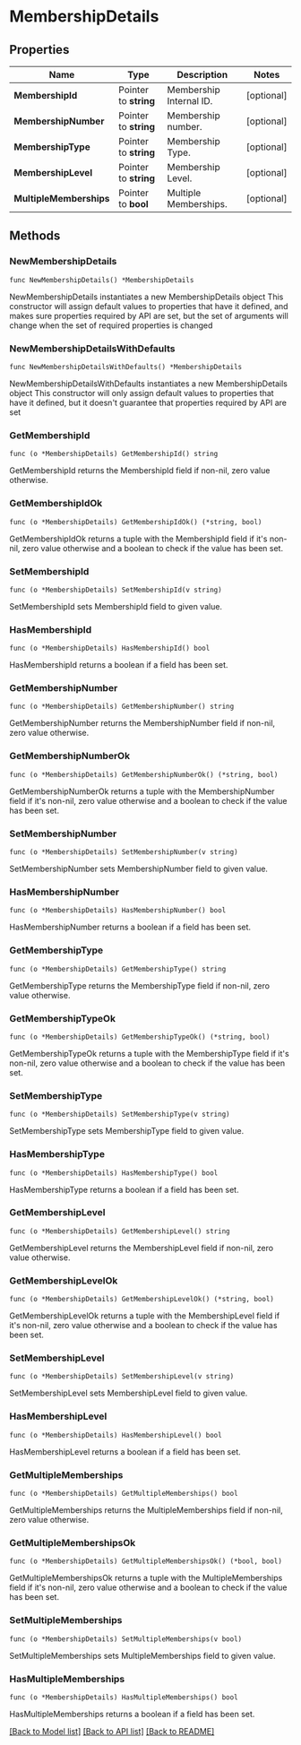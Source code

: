# MembershipDetails

## Properties

Name | Type | Description | Notes
------------ | ------------- | ------------- | -------------
**MembershipId** | Pointer to **string** | Membership Internal ID. | [optional] 
**MembershipNumber** | Pointer to **string** | Membership number. | [optional] 
**MembershipType** | Pointer to **string** | Membership Type. | [optional] 
**MembershipLevel** | Pointer to **string** | Membership Level. | [optional] 
**MultipleMemberships** | Pointer to **bool** | Multiple Memberships. | [optional] 

## Methods

### NewMembershipDetails

`func NewMembershipDetails() *MembershipDetails`

NewMembershipDetails instantiates a new MembershipDetails object
This constructor will assign default values to properties that have it defined,
and makes sure properties required by API are set, but the set of arguments
will change when the set of required properties is changed

### NewMembershipDetailsWithDefaults

`func NewMembershipDetailsWithDefaults() *MembershipDetails`

NewMembershipDetailsWithDefaults instantiates a new MembershipDetails object
This constructor will only assign default values to properties that have it defined,
but it doesn't guarantee that properties required by API are set

### GetMembershipId

`func (o *MembershipDetails) GetMembershipId() string`

GetMembershipId returns the MembershipId field if non-nil, zero value otherwise.

### GetMembershipIdOk

`func (o *MembershipDetails) GetMembershipIdOk() (*string, bool)`

GetMembershipIdOk returns a tuple with the MembershipId field if it's non-nil, zero value otherwise
and a boolean to check if the value has been set.

### SetMembershipId

`func (o *MembershipDetails) SetMembershipId(v string)`

SetMembershipId sets MembershipId field to given value.

### HasMembershipId

`func (o *MembershipDetails) HasMembershipId() bool`

HasMembershipId returns a boolean if a field has been set.

### GetMembershipNumber

`func (o *MembershipDetails) GetMembershipNumber() string`

GetMembershipNumber returns the MembershipNumber field if non-nil, zero value otherwise.

### GetMembershipNumberOk

`func (o *MembershipDetails) GetMembershipNumberOk() (*string, bool)`

GetMembershipNumberOk returns a tuple with the MembershipNumber field if it's non-nil, zero value otherwise
and a boolean to check if the value has been set.

### SetMembershipNumber

`func (o *MembershipDetails) SetMembershipNumber(v string)`

SetMembershipNumber sets MembershipNumber field to given value.

### HasMembershipNumber

`func (o *MembershipDetails) HasMembershipNumber() bool`

HasMembershipNumber returns a boolean if a field has been set.

### GetMembershipType

`func (o *MembershipDetails) GetMembershipType() string`

GetMembershipType returns the MembershipType field if non-nil, zero value otherwise.

### GetMembershipTypeOk

`func (o *MembershipDetails) GetMembershipTypeOk() (*string, bool)`

GetMembershipTypeOk returns a tuple with the MembershipType field if it's non-nil, zero value otherwise
and a boolean to check if the value has been set.

### SetMembershipType

`func (o *MembershipDetails) SetMembershipType(v string)`

SetMembershipType sets MembershipType field to given value.

### HasMembershipType

`func (o *MembershipDetails) HasMembershipType() bool`

HasMembershipType returns a boolean if a field has been set.

### GetMembershipLevel

`func (o *MembershipDetails) GetMembershipLevel() string`

GetMembershipLevel returns the MembershipLevel field if non-nil, zero value otherwise.

### GetMembershipLevelOk

`func (o *MembershipDetails) GetMembershipLevelOk() (*string, bool)`

GetMembershipLevelOk returns a tuple with the MembershipLevel field if it's non-nil, zero value otherwise
and a boolean to check if the value has been set.

### SetMembershipLevel

`func (o *MembershipDetails) SetMembershipLevel(v string)`

SetMembershipLevel sets MembershipLevel field to given value.

### HasMembershipLevel

`func (o *MembershipDetails) HasMembershipLevel() bool`

HasMembershipLevel returns a boolean if a field has been set.

### GetMultipleMemberships

`func (o *MembershipDetails) GetMultipleMemberships() bool`

GetMultipleMemberships returns the MultipleMemberships field if non-nil, zero value otherwise.

### GetMultipleMembershipsOk

`func (o *MembershipDetails) GetMultipleMembershipsOk() (*bool, bool)`

GetMultipleMembershipsOk returns a tuple with the MultipleMemberships field if it's non-nil, zero value otherwise
and a boolean to check if the value has been set.

### SetMultipleMemberships

`func (o *MembershipDetails) SetMultipleMemberships(v bool)`

SetMultipleMemberships sets MultipleMemberships field to given value.

### HasMultipleMemberships

`func (o *MembershipDetails) HasMultipleMemberships() bool`

HasMultipleMemberships returns a boolean if a field has been set.


[[Back to Model list]](../README.md#documentation-for-models) [[Back to API list]](../README.md#documentation-for-api-endpoints) [[Back to README]](../README.md)


